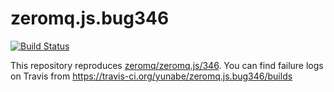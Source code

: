 # zeromq.js.bug346

[![Build Status](https://travis-ci.org/yunabe/zeromq.js.bug346.svg?branch=master)](https://travis-ci.org/yunabe/zeromq.js.bug346)

This repository reproduces [zeromq/zeromq.js/346](https://github.com/zeromq/zeromq.js/issues/346).
You can find failure logs on Travis from https://travis-ci.org/yunabe/zeromq.js.bug346/builds
